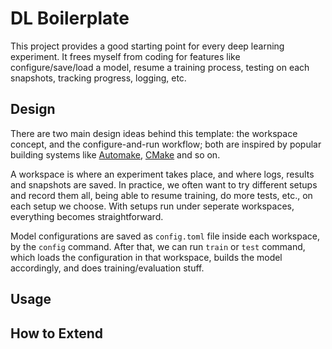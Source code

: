 # DL Boilerplate

This project provides a good starting point for every deep learning experiment. It frees myself from coding for features like configure/save/load a model, resume a training process, testing on each snapshots, tracking progress, logging, etc.

## Design

There are two main design ideas behind this template: the workspace concept, and the configure-and-run workflow; both are inspired by popular building systems like [Automake](https://www.gnu.org/software/automake/), [CMake](https://cmake.org) and so on.

A workspace is where an experiment takes place, and where logs, results and snapshots are saved. In practice, we often want to try different setups and record them all, being able to resume training, do more tests, etc., on each setup we choose. With setups run under seperate workspaces, everything becomes straightforward.

Model configurations are saved as `config.toml` file inside each workspace, by the `config` command. After that, we can run `train` or `test` command, which loads the configuration in that workspace, builds the model accordingly, and does training/evaluation stuff.

## Usage

## How to Extend